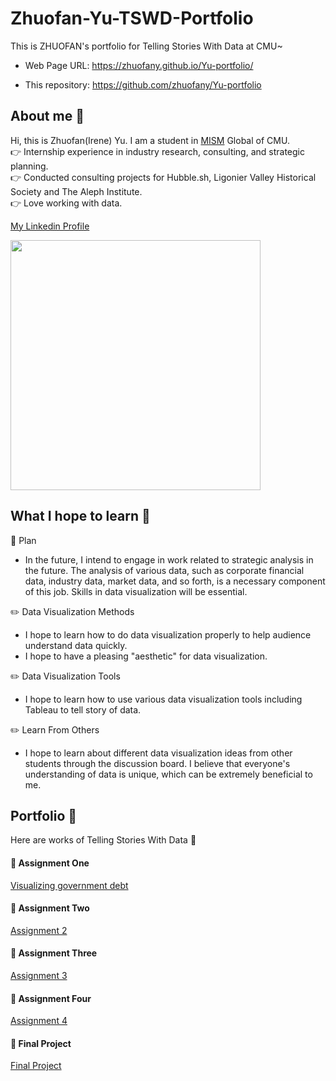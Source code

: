 # Zhuofan-Yu-TSWD-Portfolio  
This is ZHUOFAN's portfolio for Telling Stories With Data at CMU~  
* Web Page URL: https://zhuofany.github.io/Yu-portfolio/  

* This repository: https://github.com/zhuofany/Yu-portfolio    

## About me 🐬
Hi, this is Zhuofan(Irene) Yu. I am a student in [MISM](https://www.heinz.cmu.edu/programs/information-systems-management-master/) Global of CMU.  
👉 Internship experience in industry research, consulting, and strategic planning.  
👉 Conducted consulting projects for Hubble.sh, Ligonier Valley Historical Society and The Aleph Institute.  
👉 Love working with data.  

[My Linkedin Profile](https://www.linkedin.com/in/zhuofan-yu-502656233/)  
  
<img src="https://user-images.githubusercontent.com/113551358/213948752-1d757669-aa73-4208-b0bd-2337585bc815.jpg" width="400"/>


## What I hope to learn 🔔
🎯 Plan  
*  In the future, I intend to engage in work related to strategic analysis in the future. The analysis of various data, such as corporate financial data, industry data, market data, and so forth, is a necessary component of this job. Skills in data visualization will be essential.

✏️  Data Visualization Methods  
* I hope to learn how to do data visualization properly to help audience understand data quickly.  
* I hope to have a pleasing "aesthetic" for data visualization.  

✏️  Data Visualization Tools  
* I hope to learn how to use various data visualization tools including Tableau to tell story of data.  

✏️  Learn From Others  
* I hope to learn about different data visualization ideas from other students through the discussion board. I believe that everyone's understanding of data is unique, which can be extremely beneficial to me.

## Portfolio 📃
Here are works of Telling Stories With Data 🌻  
#### 📌 Assignment One  
[Visualizing government debt](government-debt.md)

#### 📌 Assignment Two
[Assignment 2](assignment-two.md)  

#### 📌 Assignment Three
[Assignment 3](assignment-three.md)  

#### 📌 Assignment Four
[Assignment 4](assignment-four.md)  

#### 👑 Final Project  
[Final Project](Final-Project.md)  

